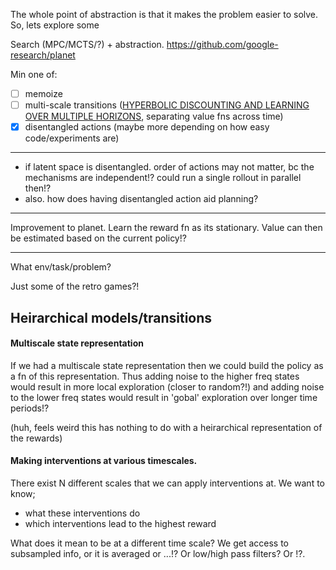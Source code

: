 The whole point of abstraction is that it makes the problem easier to solve.
So, lets explore some

Search (MPC/MCTS/?) + abstraction.
https://github.com/google-research/planet

Min one of:
* [ ] memoize
* [ ] multi-scale transitions ([HYPERBOLIC DISCOUNTING AND LEARNING OVER MULTIPLE HORIZONS](https://arxiv.org/pdf/1902.06865.pdf), separating value fns across time)
* [x] disentangled actions
(maybe more depending on how easy code/experiments are)

***

- if latent space is disentangled. order of actions may not matter, bc the mechanisms are independent!? could run a single rollout in parallel then!?
- also. how does having disentangled action aid planning?

***

Improvement to planet.
Learn the reward fn as its stationary. Value can then be estimated based on the current policy!?

***

What env/task/problem?

Just some of the retro games?!


## Heirarchical models/transitions
#### Multiscale state representation

If we had a multiscale state representation then we could build the policy as a fn of this representation.
Thus adding noise to the higher freq states would result in more local exploration (closer to random?!) and adding noise to the lower freq states would result in 'gobal' exploration over longer time periods!?

(huh, feels weird this has nothing to do with a heirarchical representation of the rewards)

#### Making interventions at various timescales.

There exist N different scales that we can apply interventions at. We want to know;
- what these interventions do
- which interventions lead to the highest reward

What does it mean to be at a different time scale? We get access to subsampled info, or it is averaged or ...!?
Or low/high pass filters? Or !?.
